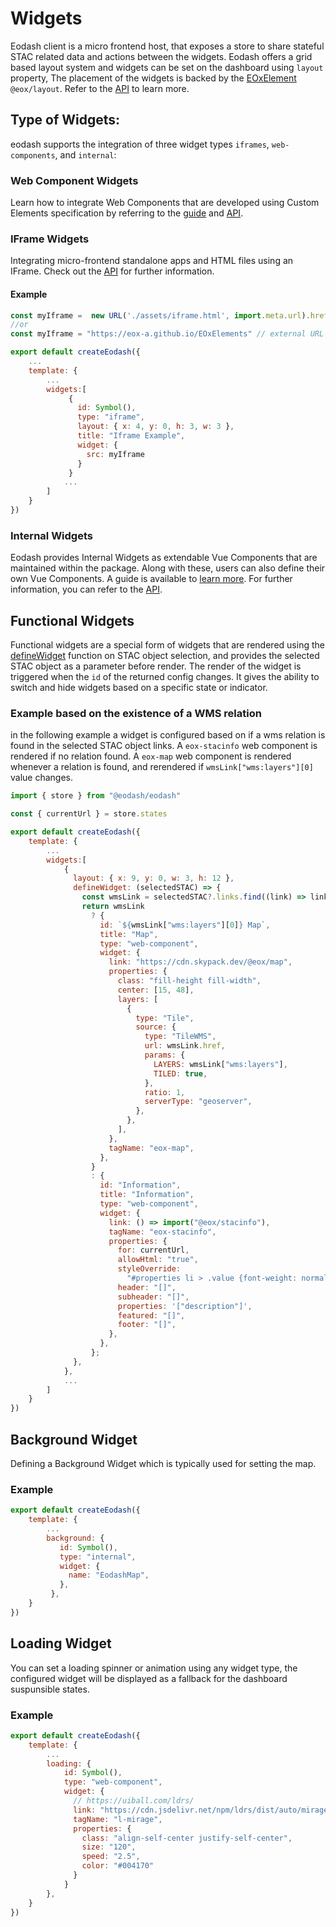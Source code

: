# Widgets

Eodash client is a micro frontend host, that exposes a store to share stateful STAC related data and actions between the widgets.
Eodash offers a grid based layout system and widgets can be set on the dashboard using `layout` property, The placement of the widgets is backed by the [EOxElement](https://github.com/EOX-A/EOxElements) `@eox/layout`. Refer to the [API](/api/types/core/client/types/type-aliases/Widget.html) to learn more.

## Type of Widgets:

eodash supports the integration of three widget types `iframes`, `web-components`, and `internal`:

### Web Component Widgets

Learn how to integrate Web Components that are developed using Custom Elements specification by referring to the [guide](/widgets/webcomponent-widgets) and [API](/api/types/core/client/types/interfaces/WebComponentWidget.html).

### IFrame Widgets

Integrating micro-frontend standalone apps and HTML files using an IFrame. Check out the [API](/api/types/core/client/types/interfaces/IFrameWidget.html) for further information.

#### Example

```js
const myIframe =  new URL('./assets/iframe.html', import.meta.url).href // in-project HTML file
//or
const myIframe = "https://eox-a.github.io/EOxElements" // external URL

export default createEodash({
    ...
    template: {
        ...
        widgets:[
             {
               id: Symbol(),
               type: "iframe",
               layout: { x: 4, y: 0, h: 3, w: 3 },
               title: "Iframe Example",
               widget: {
                 src: myIframe
               }
             }
            ...
        ]
    }
})
```

### Internal Widgets

Eodash provides Internal Widgets as extendable Vue Components that are maintained within the package. Along with these, users can also define their own Vue Components. A guide is available to [learn more](/widgets/internal-widgets). For further information, you can refer to the [API](/api/types/core/client/types/interfaces/InternalComponentWidget.html).

## Functional Widgets

Functional widgets are a special form of widgets that are rendered using the [defineWidget](/api/types/core/client/types/interfaces/FunctionalWidget#definewidget) function on STAC object selection, and provides the selected STAC object as a parameter before render. The render of the widget is triggered when the `id` of the returned config changes. It gives the ability to switch and hide widgets based on a specific state or indicator.

### Example based on the existence of a WMS relation

in the following example a widget is configured based on if a wms relation is found in the selected STAC object links. A `eox-stacinfo` web component is rendered if no relation found. A `eox-map` web component is rendered whenever a relation is found, and rerendered if `wmsLink["wms:layers"][0]` value changes.

```js
import { store } from "@eodash/eodash"

const { currentUrl } = store.states

export default createEodash({
    template: {
        ...
        widgets:[
            {
              layout: { x: 9, y: 0, w: 3, h: 12 },
              defineWidget: (selectedSTAC) => {
                const wmsLink = selectedSTAC?.links.find((link) => link.rel == "wms") ?? false;
                return wmsLink
                  ? {
                    id: `${wmsLink["wms:layers"][0]} Map`,
                    title: "Map",
                    type: "web-component",
                    widget: {
                      link: "https://cdn.skypack.dev/@eox/map",
                      properties: {
                        class: "fill-height fill-width",
                        center: [15, 48],
                        layers: [
                          {
                            type: "Tile",
                            source: {
                              type: "TileWMS",
                              url: wmsLink.href,
                              params: {
                                LAYERS: wmsLink["wms:layers"],
                                TILED: true,
                              },
                              ratio: 1,
                              serverType: "geoserver",
                            },
                          },
                        ],
                      },
                      tagName: "eox-map",
                    },
                  }
                  : {
                    id: "Information",
                    title: "Information",
                    type: "web-component",
                    widget: {
                      link: () => import("@eox/stacinfo"),
                      tagName: "eox-stacinfo",
                      properties: {
                        for: currentUrl,
                        allowHtml: "true",
                        styleOverride:
                          "#properties li > .value {font-weight: normal !important;}",
                        header: "[]",
                        subheader: "[]",
                        properties: '["description"]',
                        featured: "[]",
                        footer: "[]",
                      },
                    },
                  };
              },
            },
            ...
        ]
    }
})
```

## Background Widget

Defining a Background Widget which is typically used for setting the map.

### Example

```js
export default createEodash({
    template: {
        ...
        background: {
           id: Symbol(),
           type: "internal",
           widget: {
             name: "EodashMap",
           },
         },
    }
})

```

## Loading Widget

You can set a loading spinner or animation using any widget type, the configured widget will be displayed as a fallback for the dashboard suspunsible states.

### Example

```js
export default createEodash({
    template: {
        ...
        loading: {
            id: Symbol(),
            type: "web-component",
            widget: {
              // https://uiball.com/ldrs/
              link: "https://cdn.jsdelivr.net/npm/ldrs/dist/auto/mirage.js",
              tagName: "l-mirage",
              properties: {
                class: "align-self-center justify-self-center",
                size: "120",
                speed: "2.5",
                color: "#004170"
              }
            }
        },
    }
})
```
